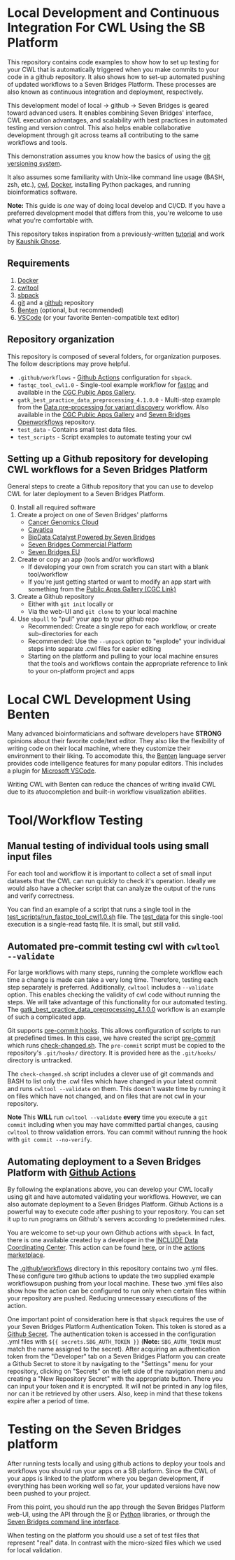 # Local Development and Continuous Integration For CWL Using the SB Platform

This repository contains code examples to show how to set up testing for your
CWL that is automatically triggered when you make commits to your code in a
github repository. It also shows how to set-up automated pushing of updated
workflows to a Seven Bridges Platform. These processes are also known as
continuous integration and deployment, respectively. 

This development model of local -> github -> Seven Bridges is geared toward
advanced users. It enables combining Seven Bridges' interface, CWL execution
advantages, and scalability with best practices in automated testing and version
control. This also helps enable collaborative development through git across
teams all contributing to the same workflows and tools.

This demonstration assumes you know how the basics of using the [git
versioning system](https://git-scm.com/docs/gittutorial). 

It also assumes some familiarity with Unix-like command line usage (BASH, zsh,
etc.), [cwl](https://www.commonwl.org/), [Docker](https://www.docker.com/),
installing Python packages, and running bioinformatics software.

**Note:** This guide is *one* way of doing local develop and CI/CD. If you have
a preferred development model that differs from this, you're welcome to use what
you're comfortable with.

This repository takes inspiration from a previously-written
[tutorial](https://sb-biodatacatalyst.readme.io/docs/maintaining-and-versioning-cwl-on-external-tool-repositories)
and work by [Kaushik Ghose](https://github.com/kghose).

## Requirements

1. [Docker](https://www.docker.com/)
2. [cwltool](https://github.com/common-workflow-language/cwltool)
3. [sbpack](https://github.com/rabix/sbpack)
4. [git](https://git-scm.com/) and a [github](https://github.com/) repository
5. [Benten](https://github.com/rabix/benten) (optional, but recommended)
6. [VSCode](https://code.visualstudio.com/) (or your favorite Benten-compatible text editor)

## Repository organization

This repository is composed of several folders, for organization purposes. The
follow descriptions may prove helpful.

- `.github/workflows` - [Github Actions](https://docs.github.com/en/actions) configuration for `sbpack`.
- `fastqc_tool_cwl1.0` - Single-tool example workflow for [fastqc](https://www.bioinformatics.babraham.ac.uk/projects/fastqc/) and available in the [CGC Public Apps Gallery](https://cgc.sbgenomics.com/public/apps/admin/sbg-public-data/fastqc-0-11-9).
- `gatk_best_practice_data_preprocessing_4.1.0.0` - Multi-step example from the [Data pre-processing for variant discovery](https://gatk.broadinstitute.org/hc/en-us/articles/360035535912-Data-pre-processing-for-variant-discovery) workflow. Also available in the [CGC Public Apps Gallery](https://cgc.sbgenomics.com/public/apps/admin/sbg-public-data/broad-best-practice-data-pre-processing-workflow-4-1-0-0) and [Seven Bridges Openworkflows](https://github.com/sevenbridges-openworkflows/Broad-Best-Practice-Data-pre-processing-CWL1.0-workflow) repository.
- `test_data` - Contains small test data files.
- `test_scripts` - Script examples to automate testing your cwl

## Setting up a Github repository for developing CWL workflows for a Seven Bridges Platform

General steps to create a Github repository that you can use to develop CWL
for later deployment to a Seven Bridges Platform.

0. Install all required software
1. Create a project on one of Seven Bridges' platforms
    - [Cancer Genomics Cloud](https://cgc.sbgenomics.com)
    - [Cavatica](https://cavatica.sbgenomics.com/)
    - [BioData Catalyst Powered by Seven Bridges](https://platform.sb.biodatacatalyst.nhlbi.nih.gov//)
    - [Seven Bridges Commercial Platform](https://igor.sbgenomics.com)
    - [Seven Bridges EU](https://eu.sbgenomics.com)
2. Create or copy an app (tools and/or workflows)
    - If developing your own from scratch you can start with a blank tool/workflow
    - If you're just getting started or want to modify an app start with something from the [Public Apps Gallery (CGC Link)](https://cgc.sbgenomics.com/public/apps)
3. Create a Github repository
    - Either with `git init` locally or
    - Via the web-UI and `git clone` to your local machine
4. Use `sbpull` to "pull" your app to your github repo
    - Recommended: Create a single repo for each workflow, or create sub-directories for each
    - Recommended: Use the `--unpack` option to "explode" your individual steps into separate .cwl files for easier editing
    - Starting on the platform and pulling to your local machine ensures that
    the tools and workflows contain the appropriate reference to link to your
    on-platform project and apps

# Local CWL Development Using Benten

Many advanced bioinformaticians and software developers have **STRONG** opinions
about their favorite code/text editor. They also like the flexibility of writing
code on their local machine, where they customize their environment to their
liking. To accomodate this, the [Benten](https://github.com/rabix/benten)
language server provides code intelligence features for many popular editors.
This includes a plugin for [Microsoft VSCode](https://code.visualstudio.com/).

Writing CWL with Benten can reduce the chances of writing invalid CWL due to its
atuocompletion and built-in workflow visualization abilities.

# Tool/Workflow Testing

## Manual testing of individual tools using small input files

For each tool and workflow it is important to collect a set of small input
datasets that the CWL can run quickly to check it's operation. Ideally we would
also have a checker script that can analyze the output of the runs and verify
correctness.

You can find an example of a script that runs a single tool in the
[test_scripts/run_fastqc_tool_cwl1.0.sh](https://github.com/rabix/sb-ci/blob/master/test_scripts/run_fastqc_tool_cwl1.0.sh)
file. The [test_data](https://github.com/rabix/sb-ci/blob/master/test_data/H06HDADXX130110.1.ATCACGAT.1_read_1.fastq)
for this single-tool execution is a single-read fastq file. It is small, but
still valid.

## Automated pre-commit testing cwl with `cwltool --validate`

For large workflows with many steps, running the complete workflow each time a
change is made can take a very long time. Therefore, testing each step
separately is preferred. Additionally, `cwltool` includes a `--validate` option.
This enables checking the validity of cwl code without running the steps. We
will take advantage of this functionality for our automated testing. The 
[gatk_best_practice_data_preprocessing_4.1.0.0](https://github.com/rabix/sb-ci/tree/master/gatk_best_practice_data_preprocessing_4.1.0.0)
workflow is an example of such a complicated app.

Git supports [pre-commit hooks](https://git-scm.com/book/en/v2/Customizing-Git-Git-Hooks).
This allows configuration of scripts to run at predefined times. In this case,
we have created the script [pre-commit](https://github.com/rabix/sb-ci/blob/master/test_scripts/pre-commit)
which runs [check-changed.sh](https://github.com/rabix/sb-ci/blob/master/test_scripts/check-changed.sh).
The `pre-commit` script must be copied to the repository's `.git/hooks/`
directory. It is provided here as the `.git/hooks/` directory is untracked.

The `check-changed.sh` script includes a clever use of git commands and BASH to
list only the .cwl files which have changed in your latest commit and runs
`cwltool --validate` on them. This doesn't waste time by running it on files
which have not changed, and on files that are not cwl in your repository.

**Note** This **WILL** run `cwltool --validate` **every** time you execute a
`git commit` including when you may have committed partial changes, causing 
`cwltool` to throw validation errors. You can commit without running the hook
with `git commit --no-verify`.

## Automating deployment to a Seven Bridges Platform with [Github Actions](https://docs.github.com/en/actions)

By following the explanations above, you can develop your CWL locally using git
and have automated validating your workflows. However, we can also automate
deployment to a Seven Bridges Platform. Github Actions is a powerful way to
execute code after pushing to your repository. You can set it up to run programs
on Github's servers according to predetermined rules.

You are welcome to set-up your own Github actions with `sbpack`. In fact, there
is one available created by a developer in the
[INCLUDE Data Coordinating Center](https://github.com/include-dcc). This action
can be found [here](https://github.com/include-dcc/sbpack-action), or in the
[actions marketplace](https://github.com/marketplace/actions/sbpack-push).

The [.github/workflows](https://github.com/rabix/sb-ci/tree/master/.github/workflows)
directory in this repository contains two .yml files. These configure two github
actions to update the two supplied example workflowsupon pushing from your local
machine. These two .yml files also show how the action can be configured to run
only when certain files within your repository are pushed. Reducing unnecessary
executions of the action.

One important point of consideration here is that `sbpack` requires the use of
your Seven Bridges Platform Authentication Token. This token is stored as a
[Github Secret](https://docs.github.com/en/actions/security-guides/encrypted-secrets).
The authentication token is accessed in the configuration .yml files with
`${{ secrets.SBG_AUTH_TOKEN }}` (**Note:** `SBG_AUTH_TOKEN` must match the name
assigned to the secret). After acquiring an authentication token from the
"Developer" tab on a Seven Bridges Platform you can create a Github Secret to
store it by navigating to the "Settings" menu for your repository, clicking on
"Secrets" on the left side of the navigation menu and creating a "New Repository
Secret" with the appropriate button. There you can input your token and it is
encrypted. It will not be printed in any log files, nor can it be retrieved by
other users. Also, keep in mind that these tokens expire after a period of time.

# Testing on the Seven Bridges platform

After running tests locally and using github actions to deploy your tools and
workflows you should run your apps on a SB platform. Since the CWL of your apps
is linked to the platform where you began development, if everything has been
working well so far, your updated versions have now been pushed to your project.

From this point, you should run the app through the Seven Bridges Platform
web-UI, using the API through the [R](https://bioconductor.org/packages/release/bioc/html/sevenbridges.html)
or [Python](https://pypi.org/project/sevenbridges-python/) libraries, or through
the [Seven Bridges command line interface](https://docs.sevenbridges.com/docs/command-line-interface).

When testing on the platform you should use a set of test files that represent
"real" data. In contrast with the micro-sized files which we used for local
validation.
